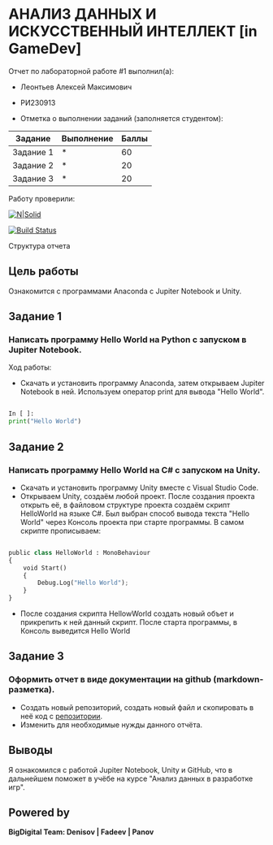 # АНАЛИЗ ДАННЫХ И ИСКУССТВЕННЫЙ ИНТЕЛЛЕКТ [in GameDev]
Отчет по лабораторной работе #1 выполнил(а):
- Леонтьев Алексей Максимович
- РИ230913

- Отметка о выполнении заданий (заполняется студентом):

| Задание | Выполнение | Баллы |
| ------ | ------ | ------ |
| Задание 1 | * | 60 |
| Задание 2 | * | 20 |
| Задание 3 | * | 20 |

Работу проверили:

[![N|Solid](https://cldup.com/dTxpPi9lDf.thumb.png)](https://nodesource.com/products/nsolid)

[![Build Status](https://travis-ci.org/joemccann/dillinger.svg?branch=master)](https://travis-ci.org/joemccann/dillinger)

Структура отчета


## Цель работы
Ознакомится с программами Anaconda с Jupiter Notebook и Unity.

## Задание 1
### Написать программу Hello World на Python с запуском в Jupiter Notebook.
Ход работы:
- Скачать и установить программу Anaconda, затем открываем Jupiter Notebook в ней. Используем оператор print для вывода "Hello World".

```py

In [ ]:
print("Hello World")
```

## Задание 2
### Написать программу Hello World на C# с запуском на Unity. 

- Скачать и установить программу Unity вместе с Visual Studio Code.
- Открываем Unity, создаём любой проект. После создания проекта открыть её, в файловом структуре проекта создаём скрипт HelloWorld на языке C#. Был выбран способ вывода текста "Hello World" через Консоль проекта при старте программы. В самом скрипте прописываем:

```py

public class HelloWorld : MonoBehaviour
{
    void Start()
    {
        Debug.Log("Hello World");
    }
}

```
- После создания скрипта HellowWorld создать новый объет и прикрепить к ней данный скрипт. После старта программы, в Консоль выведится Hello World

## Задание 3
### Оформить отчет в виде документации на github (markdown-разметка).

- Создать новый репозиторий, создать новый файл и скопировать в неё код с [репозитории](https://github.com/Den1sovDm1triy/DA-in-GameDev-lab1/blob/main/README.md).
- Изменить для необходимые нужды данного отчёта.


## Выводы

Я ознакомился с работой Jupiter Notebook, Unity и GitHub, что в дальнейшем поможет в учёбе на курсе "Анализ данных в разработке игр".

## Powered by

**BigDigital Team: Denisov | Fadeev | Panov**
